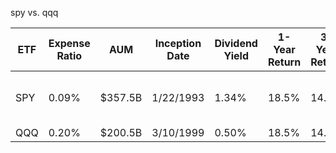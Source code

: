 
spy vs. qqq

| ETF | Expense Ratio |  AUM | Inception Date | Dividend Yield | 1-Year Return | 3-Year Return | 5-Year Return | 10-Year Return | Average Volume | Average Spread | Fund Manager |
| --- | --- | --- | --- | --- | --- | --- | --- | --- | --- | --- | --- |
| SPY | 0.09% | $357.5B | 1/22/1993 | 1.34% | 18.5% | 14.5% | 15.5% | 13.5% |   70M | 0.01% | State Street Global Advisors |
| QQQ | 0.20% | $200.5B | 3/10/1999 | 0.50% | 18.5% | 14.5% | 15.5% | 13.5% |  100M | 0.01% | Invesco |

